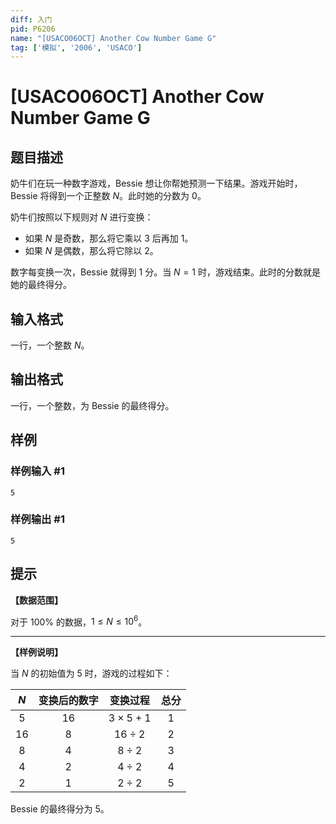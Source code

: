 ```yaml
---
diff: 入门
pid: P6206
name: "[USACO06OCT] Another Cow Number Game G"
tag: ['模拟', '2006', 'USACO']
---
```

# [USACO06OCT] Another Cow Number Game G
## 题目描述

奶牛们在玩一种数字游戏，Bessie 想让你帮她预测一下结果。游戏开始时，Bessie 将得到一个正整数 $N$。此时她的分数为 $0$。

奶牛们按照以下规则对 $N$ 进行变换：

- 如果 $N$ 是奇数，那么将它乘以 $3$ 后再加 $1$。
- 如果 $N$ 是偶数，那么将它除以 $2$。

数字每变换一次，Bessie 就得到 $1$ 分。当 $N=1$ 时，游戏结束。此时的分数就是她的最终得分。
## 输入格式

一行，一个整数 $N$。
## 输出格式

一行，一个整数，为 Bessie 的最终得分。
## 样例

### 样例输入 #1
```
5
```
### 样例输出 #1
```
5
```
## 提示

**【数据范围】**

对于 $100\%$ 的数据，$1\le N\le 10^6$。

------------

**【样例说明】**

当 $N$ 的初始值为 $5$ 时，游戏的过程如下：

| $N$ | 变换后的数字 | 变换过程 | 总分 |
| :----------: | :----------: | :----------: | :----------: |
| $5$ | $16$ | $3\times 5+1$ | $1$ |
| $16$ | $8$ | $16\div 2$ | $2$ |
| $8$ | $4$ | $8\div 2$ | $3$ |
| $4$ | $2$ | $4\div 2$ | $4$ |
| $2$ | $1$ | $2\div 2$ | $5$ |

Bessie 的最终得分为 $5$。

